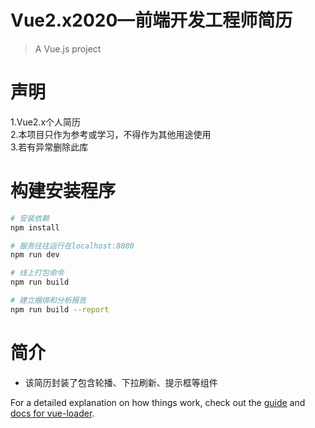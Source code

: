 # Vue2.x2020—前端开发工程师简历

> A Vue.js project

# 声明

1.Vue2.x个人简历
<br/>
2.本项目只作为参考或学习，不得作为其他用途使用
<br/>
3.若有异常删除此库

# 构建安装程序

``` bash
# 安装依赖
npm install

# 服务往往运行在localhost:8080
npm run dev

# 线上打包命令
npm run build

# 建立捆绑和分析报告
npm run build --report
```
# 简介

* 该简历封装了包含轮播、下拉刷新、提示框等组件

For a detailed explanation on how things work, check out the [guide](http://vuejs-templates.github.io/webpack/) and [docs for vue-loader](http://vuejs.github.io/vue-loader).
